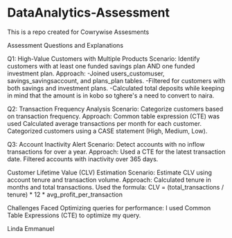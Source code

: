 # DataAnalytics-Assessment
This is a repo created for Cowrywise Assesments

Assessment Questions and Explanations

Q1: High-Value Customers with Multiple Products
Scenario: Identify customers with at least one funded savings plan AND one funded investment plan.
Approach:
-Joined users_customuser, savings_savingsaccount, and plans_plan tables.
-Filtered for customers with both savings and investment plans.
-Calculated total deposits while keeping in mind that the amount is in kobo so tghere's a need to convert to naira.

Q2: Transaction Frequency Analysis
Scenario: Categorize customers based on transaction frequency.
Approach:
Common table expression (CTE) was used
Calculated average transactions per month for each customer.
Categorized customers using a CASE statement (High, Medium, Low).

Q3: Account Inactivity Alert
Scenario: Detect accounts with no inflow transactions for over a year.
Approach:
Used a CTE for the latest transaction date.
Filtered accounts with inactivity over 365 days.

Customer Lifetime Value (CLV) Estimation
Scenario: Estimate CLV using account tenure and transaction volume.
Approach:
Calculated tenure in months and total transactions.
Used the formula:
CLV = (total_transactions / tenure) * 12 * avg_profit_per_transaction


Challenges Faced
Optimizing queries for performance: I used Common Table Expressions (CTE) to optimize my query.

Linda Emmanuel 
